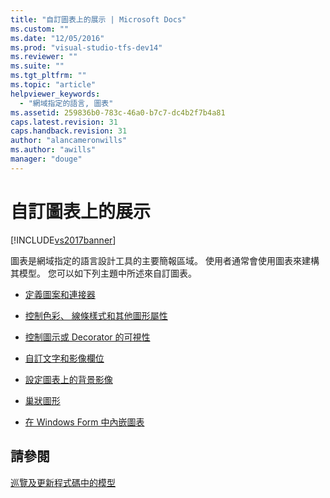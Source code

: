 ```yaml
---
title: "自訂圖表上的展示 | Microsoft Docs"
ms.custom: ""
ms.date: "12/05/2016"
ms.prod: "visual-studio-tfs-dev14"
ms.reviewer: ""
ms.suite: ""
ms.tgt_pltfrm: ""
ms.topic: "article"
helpviewer_keywords: 
  - "網域指定的語言, 圖表"
ms.assetid: 259836b0-783c-46a0-b7c7-dc4b2f7b4a81
caps.latest.revision: 31
caps.handback.revision: 31
author: "alancameronwills"
ms.author: "awills"
manager: "douge"
---
```

# 自訂圖表上的展示
[!INCLUDE[vs2017banner](../code-quality/includes/vs2017banner.md)]

圖表是網域指定的語言設計工具的主要簡報區域。  使用者通常會使用圖表來建構其模型。  您可以如下列主題中所述來自訂圖表。  
  
-   [定義圖案和連接器](../modeling/defining-shapes-and-connectors.md)  
  
-   [控制色彩、 線條樣式和其他圖形屬性](../modeling/controlling-color-line-style-and-other-shape-properties.md)  
  
-   [控制圖示或 Decorator 的可視性](../modeling/controlling-the-visibility-of-an-icon-or-decorator.md)  
  
-   [自訂文字和影像欄位](../modeling/customizing-text-and-image-fields.md)  
  
-   [設定圖表上的背景影像](../modeling/setting-a-background-image-on-a-diagram.md)  
  
-   [巢狀圖形](../modeling/nesting-shapes.md)  
  
-   [在 Windows Form 中內嵌圖表](../modeling/embedding-a-diagram-in-a-windows-form.md)  
  
## 請參閱  
 [巡覽及更新程式碼中的模型](../modeling/navigating-and-updating-a-model-in-program-code.md)